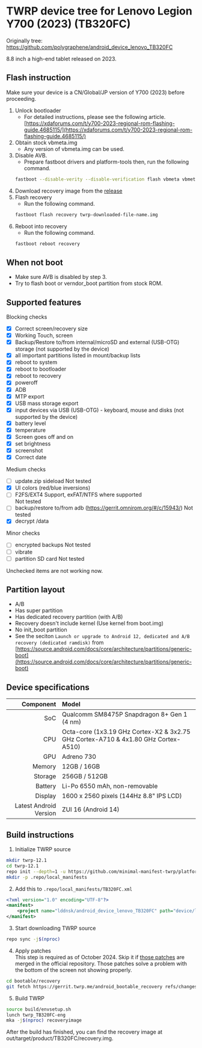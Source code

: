 # TWRP device tree for Lenovo Legion Y700 (2023) (TB320FC)
Originally tree: https://github.com/polygraphene/android_device_lenovo_TB320FC

8.8 inch a high-end tablet released on 2023.

## Flash instruction
  Make sure your device is a CN/Global/JP version of Y700 (2023) before proceeding.

1. Unlock bootloader
   - For detailed instructions, please see the following article.  
   [https://xdaforums.com/t/y700-2023-regional-rom-flashing-guide.4685115/](https://xdaforums.com/t/y700-2023-regional-rom-flashing-guide.4685115/)
2. Obtain stock vbmeta.img
   - Any version of vbmeta.img can be used.
3. Disable AVB.
   - Prepare fastboot drivers and platform-tools then, run the following command.
   ```sh
   fastboot --disable-verity --disable-verification flash vbmeta vbmeta.img
   ```
4. Download recovery image from the [release](https://github.com/lddnsk/android_device_lenovo_TB320FC/releases)
5. Flash recovery
   - Run the following command.
   ```sh
   fastboot flash recovery twrp-downloaded-file-name.img
   ```
6. Reboot into recovery
   - Run the following command.
   ```sh
   fastboot reboot recovery
   ```

## When not boot
  - Make sure AVB is disabled by step 3.
  - Try to flash boot or verndor_boot partition from stock ROM.

## Supported features

Blocking checks
- [x] Correct screen/recovery size
- [x] Working Touch, screen
- [x] Backup/Restore to/from internal/microSD and external (USB-OTG) storage (not supported by the device)
- [x] all important partitions listed in mount/backup lists
- [x] reboot to system
- [x] reboot to bootloader
- [x] reboot to recovery
- [x] poweroff
- [x] ADB
- [x] MTP export
- [x] USB mass storage export
- [x] input devices via USB (USB-OTG) - keyboard, mouse and disks (not supported by the device)
- [x] battery level
- [x] temperature
- [x] Screen goes off and on
- [x] set brightness
- [x] screenshot
- [x] Correct date

Medium checks
- [ ] update.zip sideload
  Not tested
- [x] UI colors (red/blue inversions)
- [ ] F2FS/EXT4 Support, exFAT/NTFS where supported  
  Not tested
- [ ] backup/restore to/from adb (https://gerrit.omnirom.org/#/c/15943/)
  Not tested
- [x] decrypt /data

Minor checks
- [ ] encrypted backups
  Not tested
- [ ] vibrate
- [ ] partition SD card
  Not tested

Unchecked items are not working now.

## Partition layout

- A/B
- Has super partition
- Has dedicated recovery partition (with A/B)
- Recovery doesn't include kernel (Use kernel from boot.img)
- No init\_boot partition
- See the seciton `Launch or upgrade to Android 12, dedicated and A/B recovery (dedicated ramdisk)` from  
  [https://source.android.com/docs/core/architecture/partitions/generic-boot](https://source.android.com/docs/core/architecture/partitions/generic-boot)

## Device specifications

Component              | Model
----------------------:|:-------------------------
SoC                    | Qualcomm SM8475P Snapdragon 8+ Gen 1 (4 nm)
CPU                    | Octa-core (1x3.19 GHz Cortex-X2 & 3x2.75 GHz Cortex-A710 & 4x1.80 GHz Cortex-A510)
GPU                    | Adreno 730
Memory                 | 12GB / 16GB
Storage                | 256GB / 512GB
Battery                | Li-Po 6550 mAh, non-removable
Display                | 1600 x 2560 pixels (144Hz 8.8" IPS LCD)
Latest Android Version | ZUI 16 (Android 14)

## Build instructions

1. Initialize TWRP source
```sh
mkdir twrp-12.1
cd twrp-12.1
repo init --depth=1 -u https://github.com/minimal-manifest-twrp/platform_manifest_twrp_aosp.git -b twrp-12.1
mkdir -p .repo/local_manifests
```

2. Add this to `.repo/local_manifests/TB320FC.xml`
```xml
<?xml version="1.0" encoding="UTF-8"?>
<manifest>
	<project name="lddnsk/android_device_lenovo_TB320FC" path="device/lenovo/TB320FC" remote="github" revision="android-12.1"/>
</manifest>
```

3. Start downloading TWRP source
```sh
repo sync -j$(nproc)
```

4. Apply patches  
This step is required as of October 2024. Skip it if [those patches](https://gerrit.twrp.me/q/topic:%22drm-fix-new-topology%22) are merged in the official repository.
Those patches solve a problem with the bottom of the screen not showing properly.
```sh
cd bootable/recovery
git fetch https://gerrit.twrp.me/android_bootable_recovery refs/changes/83/7683/1 && git checkout FETCH_HEAD
```

5. Build TWRP
```sh
source build/envsetup.sh
lunch twrp_TB320FC-eng
mka -j$(nproc) recoveryimage
```

After the build has finished, you can find the recovery image at out/target/product/TB320FC/recovery.img.
